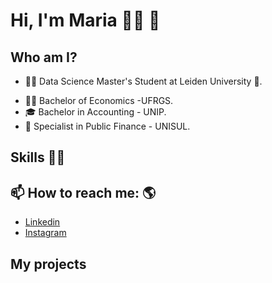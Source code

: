 

<!--
**rodrigsmachad/rodrigsmachad** is a ✨ _special_ ✨ repository because its `README.md` (this file) appears on your GitHub profile.

Here are some ideas to get you started:

- 🔭 I’m currently working on ...
- 🌱 I’m currently learning ...
- 👯 I’m looking to collaborate on ...
- 🤔 I’m looking for help with ...
- 💬 Ask me about ...
- 📫 How to reach me: ...
- 😄 Pronouns: ...
- ⚡ Fun fact: ...
-->

 # **Hi, I'm Maria** 👩‍💻 👋 
###  
<!--![GitHub Logo](ju1_git.png)
-->

## Who am I? 

* 👩‍💻 Data Science Master's Student at Leiden University 🥰.
<!-- * 📊 Business consultant.
 * 📚 Researcher.
 * 👩‍🏫 Teacher.
-->
* 👩‍🎓 Bachelor of Economics -UFRGS.
* 🎓 Bachelor in Accounting - UNIP.
* 🍾 Specialist in Public Finance - UNISUL.

## Skills 👩‍💻

<!--
 * 🐍 Python.
 * 📈 R.
 * 🗄 SQL.
 * 💻 SAS.
 * 🧮 Power BI.
 * 🔮 Machine Learning. 
 * 📊 Data Visualization
 * 🧪 Survival Analysis.
-->

## 📫 How to reach me: :earth_americas:

 *  [Linkedin]( https://www.linkedin.com/in/mrodriguesmachado/)
 *  [Instagram]( https://www.instagram.com/rodrigues_machado_/)
<!-- *  [Blog](https://www.flai.com.br/juscudilio/)
-->

## **My projects**

<!--
- * [Churn Model](https://github.com/scudilio/Churn_model)
- * [Data Visualization](https://github.com/scudilio/Visualizacao_de_dados)
- * [WebScraping](https://github.com/scudilio/webscraping_wordcloud)
- * [TextMining](https://github.com/scudilio/text_mining)
-->
